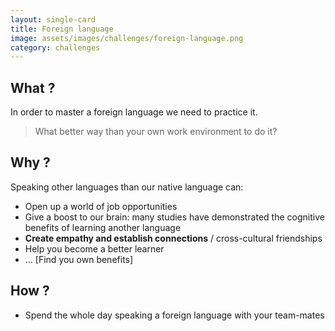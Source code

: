 ```yaml
---
layout: single-card
title: Foreign language
image: assets/images/challenges/foreign-language.png
category: challenges
---
```



## What ?
In order to master a foreign language we need to practice it.

> What better way than your own work environment to do it?

## Why ?
Speaking other languages than our native language can:
- Open up a world of job opportunities
- Give a boost to our brain: many studies have demonstrated the cognitive benefits of learning another language
- **Create empathy and establish connections** / cross-cultural friendships
- Help you become a better learner
- ... [Find you own benefits]

## How ?
- Spend the whole day speaking a foreign language with your team-mates
